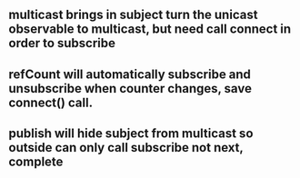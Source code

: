 ## multicast brings in subject turn the unicast observable to multicast, but need call connect in order to subscribe

## refCount will automatically subscribe and unsubscribe when counter changes, save connect() call.

## publish will hide subject from multicast so outside can only call subscribe not next, complete
